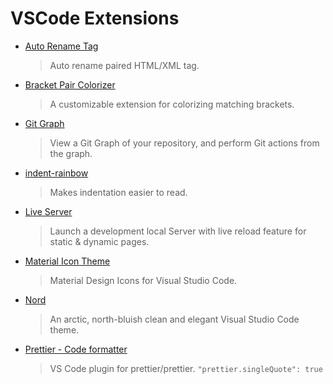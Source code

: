 # VSCode Extensions

- [Auto Rename Tag](https://marketplace.visualstudio.com/items?itemName=formulahendry.auto-rename-tag)
  > Auto rename paired HTML/XML tag.
- [Bracket Pair Colorizer](https://marketplace.visualstudio.com/items?itemName=CoenraadS.bracket-pair-colorizer)
  > A customizable extension for colorizing matching brackets.
- [Git Graph](https://marketplace.visualstudio.com/items?itemName=mhutchie.git-graph)
  > View a Git Graph of your repository, and perform Git actions from the graph.
- [indent-rainbow](https://marketplace.visualstudio.com/items?itemName=oderwat.indent-rainbow)
  > Makes indentation easier to read.
- [Live Server](https://marketplace.visualstudio.com/items?itemName=ritwickdey.LiveServer)
  > Launch a development local Server with live reload feature for static & dynamic pages.
- [Material Icon Theme](https://marketplace.visualstudio.com/items?itemName=PKief.material-icon-theme)
  > Material Design Icons for Visual Studio Code.
- [Nord](https://marketplace.visualstudio.com/items?itemName=arcticicestudio.nord-visual-studio-code)
  > An arctic, north-bluish clean and elegant Visual Studio Code theme.
- [Prettier - Code formatter](https://marketplace.visualstudio.com/items?itemName=esbenp.prettier-vscode)
  > VS Code plugin for prettier/prettier.
  > `"prettier.singleQuote": true`
